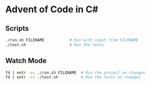 # Advent of Code in C#

## Scripts

```sh
./run.sh FILENAME           # Run with input from FILENAME
./test.sh                   # Run the tests
```

## Watch Mode

```sh
fd | entr -cc ./run.sh FILENAME  # Run the project on changes
fd | entr -cc ./test.sh          # Run the tests on changes
```
